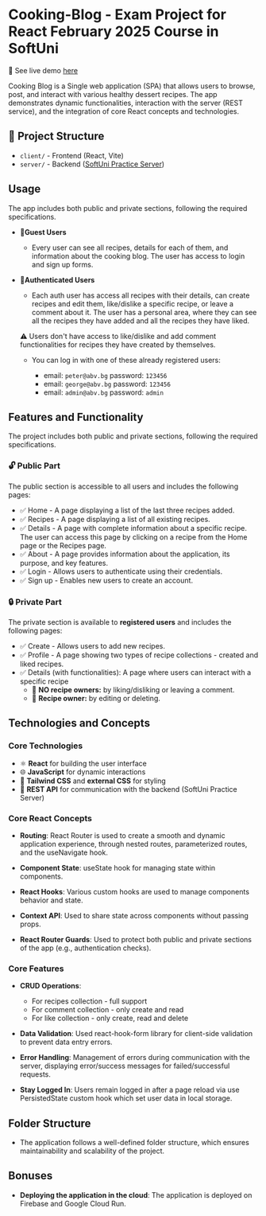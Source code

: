 # Cooking-Blog - Exam Project for React February 2025 Course in SoftUni

🔎 See live demo [here](https://cooking-blog-455509.web.app/)

Cooking Blog is a Single web application (SPA) that allows users to browse, post, and interact with various healthy dessert recipes. The app demonstrates dynamic functionalities, interaction with the server (REST service), and the integration of core React concepts and technologies.

## 📁 Project Structure

- `client/` - Frontend (React, Vite)
- `server/` - Backend ([SoftUni Practice Server](https://github.com/softuni-practice-server/softuni-practice-server))

## Usage

The app includes both public and private sections, following the required specifications.

- 📌**Guest Users**

  - Every user can see all recipes, details for each of them, and information about the cooking blog. The user has access to login and sign up forms.

- 📌**Authenticated Users**

  - Each auth user has access all recipes with their details, can create recipes and edit them, like/dislike a specific recipe, or leave a comment about it. The user has a personal area, where they can see all the recipes they have added and all the recipes they have liked.

  ⚠️ Users don't have access to like/dislike and add comment functionalities for recipes they have created by themselves.

  - You can log in with one of these already registered users:

    - email: `peter@abv.bg` password: `123456`
    - email: `george@abv.bg` password: `123456`
    - email: `admin@abv.bg` password: `admin`

## Features and Functionality

The project includes both public and private sections, following the required specifications.

### 🔓 Public Part

The public section is accessible to all users and includes the following pages:

- ✅ Home - A page displaying a list of the last three recipes added.
- ✅ Recipes - A page displaying a list of all existing recipes.
- ✅ Details - A page with complete information about a specific recipe. The user can access this page by clicking on a recipe from the Home page or the Recipes page.
- ✅ About - A page provides information about the application, its purpose, and key features.
- ✅ Login - Allows users to authenticate using their credentials.
- ✅ Sign up - Enables new users to create an account.

### 🔒 Private Part

The private section is available to **registered users** and includes the following pages:

- ✅ Create - Allows users to add new recipes.
- ✅ Profile - A page showing two types of recipe collections - created and liked recipes.
- ✅ Details (with functionalities): A page where users can interact with a specific recipe
  - 📌 **NO recipe owners:** by liking/disliking or leaving a comment.
  - 📌 **Recipe owner:** by editing or deleting.

## Technologies and Concepts

### Core Technologies

- ⚛ **React** for building the user interface
- 🌐 **JavaScript** for dynamic interactions
- 🎨 **Tailwind CSS** and **external CSS** for styling
- 🔗 **REST API** for communication with the backend (SoftUni Practice Server)

### Core React Concepts

- **Routing**: React Router is used to create a smooth and dynamic application experience, through nested routes, parameterized routes, and the useNavigate hook.

- **Component State**: useState hook for managing state within components.

- **React Hooks**: Various custom hooks are used to manage components behavior and state.

- **Context API**: Used to share state across components without passing props.

- **React Router Guards**: Used to protect both public and private sections of the app (e.g., authentication checks).

### Core Features

- **CRUD Operations**:

  - For recipes collection - full support
  - For comment collection - only create and read
  - For like collection - only create, read and delete

- **Data Validation**: Used react-hook-form library for client-side validation to prevent data entry errors.

- **Error Handling**: Management of errors during communication with the server, displaying error/success messages for failed/successful requests.

- **Stay Logged In**: Users remain logged in after a page reload via use PersistedState custom hook which set user data in local storage.

## Folder Structure

- The application follows a well-defined folder structure, which ensures maintainability and scalability of the project.

## Bonuses

- **Deploying the application in the cloud**: The application is deployed on Firebase and Google Cloud Run.
